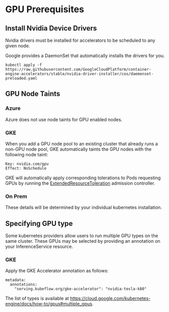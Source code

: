 # GPU Prerequisites
## Install Nvidia Device Drivers
Nvidia drivers must be installed for accelerators to be scheduled to any given node.

Google provides a DaemonSet that automatically installs the drivers for you.
```
kubectl apply -f https://raw.githubusercontent.com/GoogleCloudPlatform/container-engine-accelerators/stable/nvidia-driver-installer/cos/daemonset-preloaded.yaml
```

## GPU Node Taints
### Azure
Azure does not use node taints for GPU enabled nodes.

### GKE
When you add a GPU node pool to an existing cluster that already runs a non-GPU node pool, GKE automatically taints the GPU nodes with the following node taint:
```
Key: nvidia.com/gpu
Effect: NoSchedule
```
GKE will automatically apply corresponding tolerations to Pods requesting GPUs by running the [ExtendedResourceToleration](https://kubernetes.io/docs/tasks/administer-cluster/extended-resource-node/) admission controller.

### On Prem
These details will be determined by your individual kubernetes installation.

## Specifying GPU type
Some kubernetes providers allow users to run multiple GPU types on the same cluster. These GPUs may be selected by providing an annotation on your InferenceService resource.

### GKE
Apply the GKE Accelerator annotation as follows:
```
metadata:
  annotations:
    "serving.kubeflow.org/gke-accelerator": "nvidia-tesla-k80"
```
The list of types is available at https://cloud.google.com/kubernetes-engine/docs/how-to/gpus#multiple_gpus.
